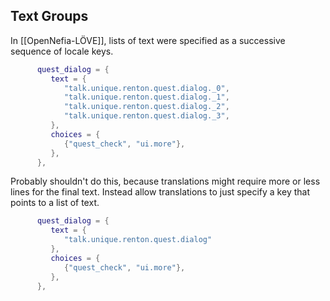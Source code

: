 ## Text Groups

In [[OpenNefia-LÖVE]], lists of text were specified as a successive sequence of locale keys.

```lua
      quest_dialog = {
         text = {
            "talk.unique.renton.quest.dialog._0",
            "talk.unique.renton.quest.dialog._1",
            "talk.unique.renton.quest.dialog._2",
            "talk.unique.renton.quest.dialog._3",
         },
         choices = {
            {"quest_check", "ui.more"},
         },
      },
```

Probably shouldn't do this, because translations might require more or less lines for the final text. Instead allow translations to just specify a key that points to a list of text.

```lua
      quest_dialog = {
         text = {
            "talk.unique.renton.quest.dialog"
         },
         choices = {
            {"quest_check", "ui.more"},
         },
      },
```